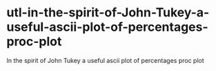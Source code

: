 # utl-in-the-spirit-of-John-Tukey-a-useful-ascii-plot-of-percentages-proc-plot
In the spirit of John Tukey a useful ascii plot of percentages proc plot 
